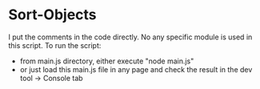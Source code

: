 # Sort-Objects

I put the comments in the code directly. No any specific module is used in this script. To run the script: 
- from main.js directory, either execute "node main.js" 
- or just load this main.js file in any page and check the result in the dev tool -> Console tab 
